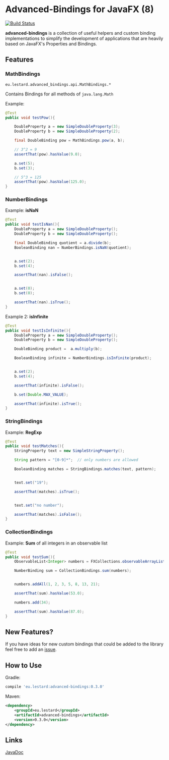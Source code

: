 # Advanced-Bindings for JavaFX (8)

[![Build Status](https://travis-ci.org/lestard/advanced-bindings.svg?branch=master)](https://travis-ci.org/lestard/advanced-bindings)


**advanced-bindings** is a collection of useful helpers and custom binding implementations to simplify the
development of applications that are heavily based on JavaFX's Properties
and Bindings.

## Features

### MathBindings
`eu.lestard.advanced_bindings.api.MathBindings.*`

Contains Bindings for all methods of `java.lang.Math`

Example:

```java
@Test
public void testPow(){

    DoubleProperty a = new SimpleDoubleProperty(3);
    DoubleProperty b = new SimpleDoubleProperty(2);

    final DoubleBinding pow = MathBindings.pow(a, b);

    // 3^2 = 9
    assertThat(pow).hasValue(9.0);

    a.set(5);
    b.set(3);

    // 5^3 = 125
    assertThat(pow).hasValue(125.0);
}
```

### NumberBindings

Example: **isNaN**

```java
@Test
public void testIsNan(){
    DoubleProperty a = new SimpleDoubleProperty();
    DoubleProperty b = new SimpleDoubleProperty();

    final DoubleBinding quotient = a.divide(b);
    BooleanBinding nan = NumberBindings.isNaN(quotient);


    a.set(2);
    b.set(4);

    assertThat(nan).isFalse();


    a.set(0);
    b.set(0);

    assertThat(nan).isTrue();
}

```

Example 2: **isInfinite**
```java
@Test
public void testIsInfinite(){
    DoubleProperty a = new SimpleDoubleProperty();
    DoubleProperty b = new SimpleDoubleProperty();

    DoubleBinding product =  a.multiply(b);

    BooleanBinding infinite = NumberBindings.isInfinite(product);


    a.set(2);
    b.set(4);

    assertThat(infinite).isFalse();

    b.set(Double.MAX_VALUE);

    assertThat(infinite).isTrue();
}

```



### StringBindings

Example: **RegExp**

```java
@Test
public void testMatches(){
    StringProperty text = new SimpleStringProperty();

    String pattern = "[0-9]*";  // only numbers are allowed

    BooleanBinding matches = StringBindings.matches(text, pattern);


    text.set("19");

    assertThat(matches).isTrue();


    text.set("no number");

    assertThat(matches).isFalse();
}

```


### CollectionBindings

Example: **Sum** of all integers in an observable list

```java
@Test
public void testSum(){
    ObservableList<Integer> numbers = FXCollections.observableArrayList();

    NumberBinding sum = CollectionBindings.sum(numbers);


    numbers.addAll(1, 2, 3, 5, 8, 13, 21);

    assertThat(sum).hasValue(53.0);

    numbers.add(34);

    assertThat(sum).hasValue(87.0);
}

```


## New Features?

If you have ideas for new custom bindings that could be added to the library feel free to add an [issue](../../issues).

## How to Use

Gradle:
```groovy
compile 'eu.lestard:advanced-bindings:0.3.0'
```

Maven:
```xml
<dependency>
    <groupId>eu.lestard</groupId>
    <artifactId>advanced-bindings</artifactId>
    <version>0.3.0</version>
</dependency>
```



## Links

[JavaDoc](https://lestard.github.io/advanced-bindings/javadoc/0.3.0/)
